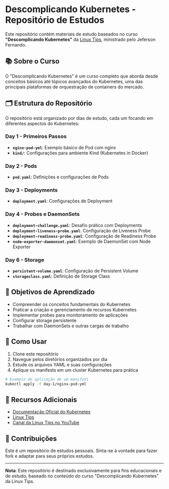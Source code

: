 # Descomplicando Kubernetes - Repositório de Estudos

Este repositório contém materiais de estudo baseados no curso **"Descomplicando Kubernetes"** da [Linux Tips](https://linuxtips.io/), ministrado pelo Jeferson Fernando.

## 📚 Sobre o Curso

O "Descomplicando Kubernetes" é um curso completo que aborda desde conceitos básicos até tópicos avançados do Kubernetes, uma das principais plataformas de orquestração de containers do mercado.

## 🗂️ Estrutura do Repositório

O repositório está organizado por dias de estudo, cada um focando em diferentes aspectos do Kubernetes:

### Day 1 - Primeiros Passos
- **`nginx-pod-yml`**: Exemplo básico de Pod com nginx
- **`kind/`**: Configurações para ambiente Kind (Kubernetes in Docker)

### Day 2 - Pods
- **`pod.yaml`**: Definições e configurações de Pods

### Day 3 - Deployments
- **`deployment.yaml`**: Configurações de Deployment

### Day 4 - Probes e DaemonSets
- **`deployment-challenge.yaml`**: Desafio prático com Deployments
- **`deployment-liveness-probe.yaml`**: Configuração de Liveness Probe
- **`deployment-readiness-probe.yaml`**: Configuração de Readiness Probe
- **`node-exporter-daemonset.yaml`**: Exemplo de DaemonSet com Node Exporter

### Day 6 - Storage
- **`persistent-volume.yaml`**: Configuração de Persistent Volume
- **`storageclass.yaml`**: Definição de Storage Class

## 🎯 Objetivos de Aprendizado

- Compreender os conceitos fundamentais do Kubernetes
- Praticar a criação e gerenciamento de recursos Kubernetes
- Implementar probes para monitoramento de aplicações
- Configurar storage persistente
- Trabalhar com DaemonSets e outras cargas de trabalho

## 🚀 Como Usar

1. Clone este repositório
2. Navegue pelos diretórios organizados por dia
3. Estude os arquivos YAML e suas configurações
4. Aplique os manifests em um cluster Kubernetes para prática

```bash
# Exemplo de aplicação de um manifest
kubectl apply -f day-1/nginx-pod-yml
```

## 📖 Recursos Adicionais

- [Documentação Oficial do Kubernetes](https://kubernetes.io/docs/)
- [Linux Tips](https://linuxtips.io/)
- [Canal da Linux Tips no YouTube](https://www.youtube.com/linuxtips)

## 🤝 Contribuições

Este é um repositório de estudos pessoais. Sinta-se à vontade para fazer fork e adaptar para seus próprios estudos.

---

**Nota**: Este repositório é destinado exclusivamente para fins educacionais e de estudo, baseado no conteúdo do curso "Descomplicando Kubernetes" da Linux Tips.